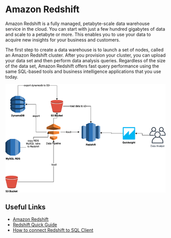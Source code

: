 # Amazon Redshift

Amazon Redshift is a fully managed, petabyte-scale data warehouse service in the cloud. You can start with just a few hundred gigabytes of data and scale to a petabyte or more. This enables you to use your data to acquire new insights for your business and customers.

The first step to create a data warehouse is to launch a set of nodes, called an Amazon Redshift cluster. After you provision your cluster, you can upload your data set and then perform data analysis queries. Regardless of the size of the data set, Amazon Redshift offers fast query performance using the same SQL-based tools and business intelligence applications that you use today.

![Redshift](img/redshift.png)

## Useful Links

- [Amazon Redshift](https://docs.aws.amazon.com/redshift/latest/mgmt/welcome.html)
- [Redshift Quick Guide](https://docs.aws.amazon.com/redshift/latest/gsg/getting-started.html)
- [How to connect Redshift to SQL Client](https://docs.aws.amazon.com/redshift/latest/mgmt/connecting-to-cluster.html)
